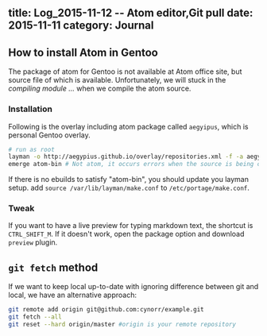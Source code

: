title: Log_2015-11-12 -- Atom editor,Git pull
date: 2015-11-11
category: Journal
---
## How to install Atom in Gentoo
The package of atom for Gentoo is not available at Atom office site, but source file of which is available. Unfortunately, we will stuck in the *compiling module ...* when we compile the atom source.
### Installation

Following is the overlay including atom package called `aegyipus`, which is personal Gentoo overlay.
```bash
# run as root
layman -o http://aegypius.github.io/overlay/repositories.xml -f -a aegypius
emerge atom-bin # Not atom, it occurs errors when the source is being compiled too!
```
If there is no ebuilds to satisfy "atom-bin", you should update you layman setup.
add `source /var/lib/layman/make.conf` to `/etc/portage/make.conf`.

### Tweak

If you want to have a live preview for typing markdown text, the shortcut is `CTRL_SHIFT_M`. If it doesn't work, open the package option and download `preview` plugin.

## `git fetch` method
If we want to keep local up-to-date with ignoring difference between git and local, we have an alternative approach:
```bash
git remote add origin git@github.com:cynorr/example.git
git fetch --all
git reset --hard origin/master #origin is your remote repository
```
